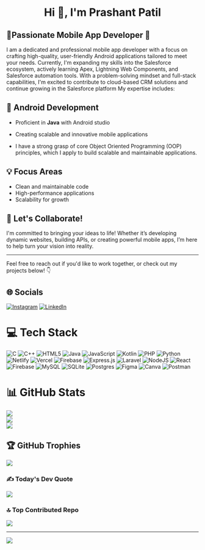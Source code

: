 <h1 align="center">Hi 👋, I'm Prashant Patil</h1>

## 🌟Passionate Mobile App Developer 🌟  
I am a dedicated and professional mobile app developer with a focus on crafting high-quality, user-friendly Android applications tailored to meet your needs.
Currently, I'm expanding my skills into the Salesforce ecosystem, actively learning Apex, Lightning
Web Components, and Salesforce automation tools. With a problem-solving mindset and full-stack
capabilities, I'm excited to contribute to cloud-based CRM solutions and continue growing in the
Salesforce platform
My expertise includes:

## 📱 Android Development
- Proficient in **Java** with Android studio
- Creating scalable and innovative mobile applications
  
- I have a strong grasp of core Object Oriented Programming (OOP) principles, which I apply to build scalable and maintainable applications.

## 💡 Focus Areas
- Clean and maintainable code
- High-performance applications
- Scalability for growth

## 🚀 Let's Collaborate!
I'm committed to bringing your ideas to life! Whether it’s developing dynamic websites, building APIs, or creating powerful mobile apps, I’m here to help turn your vision into reality.

---

Feel free to reach out if you'd like to work together, or check out my projects below! 👇


## 🌐 Socials
[![Instagram](https://img.shields.io/badge/Instagram-%23E4405F.svg?logo=Instagram&logoColor=white)](https://instagram.com/mr_prashant82) [![LinkedIn](https://img.shields.io/badge/LinkedIn-%230077B5.svg?logo=linkedin&logoColor=white)](https://linkedin.com/in/i-am-patil-prashant) 

# 💻 Tech Stack
![C](https://img.shields.io/badge/c-%2300599C.svg?style=plastic&logo=c&logoColor=white) ![C++](https://img.shields.io/badge/c++-%2300599C.svg?style=plastic&logo=c%2B%2B&logoColor=white) ![HTML5](https://img.shields.io/badge/html5-%23E34F26.svg?style=plastic&logo=html5&logoColor=white) ![Java](https://img.shields.io/badge/java-%23ED8B00.svg?style=plastic&logo=openjdk&logoColor=white) ![JavaScript](https://img.shields.io/badge/javascript-%23323330.svg?style=plastic&logo=javascript&logoColor=%23F7DF1E) ![Kotlin](https://img.shields.io/badge/kotlin-%237F52FF.svg?style=plastic&logo=kotlin&logoColor=white) ![PHP](https://img.shields.io/badge/php-%23777BB4.svg?style=plastic&logo=php&logoColor=white) ![Python](https://img.shields.io/badge/python-3670A0?style=plastic&logo=python&logoColor=ffdd54) ![Netlify](https://img.shields.io/badge/netlify-%23000000.svg?style=plastic&logo=netlify&logoColor=#00C7B7) ![Vercel](https://img.shields.io/badge/vercel-%23000000.svg?style=plastic&logo=vercel&logoColor=white) ![Firebase](https://img.shields.io/badge/firebase-%23039BE5.svg?style=plastic&logo=firebase) ![Express.js](https://img.shields.io/badge/express.js-%23404d59.svg?style=plastic&logo=express&logoColor=%2361DAFB) ![Laravel](https://img.shields.io/badge/laravel-%23FF2D20.svg?style=plastic&logo=laravel&logoColor=white) ![NodeJS](https://img.shields.io/badge/node.js-6DA55F?style=plastic&logo=node.js&logoColor=white) ![React](https://img.shields.io/badge/react-%2320232a.svg?style=plastic&logo=react&logoColor=%2361DAFB) ![Firebase](https://img.shields.io/badge/firebase-a08021?style=plastic&logo=firebase&logoColor=ffcd34) ![MySQL](https://img.shields.io/badge/mysql-4479A1.svg?style=plastic&logo=mysql&logoColor=white) ![SQLite](https://img.shields.io/badge/sqlite-%2307405e.svg?style=plastic&logo=sqlite&logoColor=white) ![Postgres](https://img.shields.io/badge/postgres-%23316192.svg?style=plastic&logo=postgresql&logoColor=white) ![Figma](https://img.shields.io/badge/figma-%23F24E1E.svg?style=plastic&logo=figma&logoColor=white) ![Canva](https://img.shields.io/badge/Canva-%2300C4CC.svg?style=plastic&logo=Canva&logoColor=white) ![Postman](https://img.shields.io/badge/Postman-FF6C37?style=plastic&logo=postman&logoColor=white)
# 📊 GitHub Stats
![](https://github-readme-stats.vercel.app/api?username=Prashant2468&theme=dark&hide_border=false&include_all_commits=true&count_private=false)<br/>
![](https://github-readme-streak-stats.herokuapp.com/?user=Prashant2468&theme=dark&hide_border=false)<br/>
![](https://github-readme-stats.vercel.app/api/top-langs/?username=Prashant2468&theme=dark&hide_border=false&include_all_commits=true&count_private=false&layout=compact)

## 🏆 GitHub Trophies
![](https://github-profile-trophy.vercel.app/?username=Prashant2468&theme=radical&no-frame=false&no-bg=false&margin-w=4)

### ✍️ Today's Dev Quote
![](https://quotes-github-readme.vercel.app/api?type=horizontal&theme=radical)

### 🔝 Top Contributed Repo
![](https://github-contributor-stats.vercel.app/api?username=Prashant2468&limit=5&theme=dark&combine_all_yearly_contributions=true)

---
[![](https://visitcount.itsvg.in/api?id=Prashant2468&icon=0&color=0)](https://visitcount.itsvg.in)

<!-- Proudly created with GPRM ( https://gprm.itsvg.in ) -->
